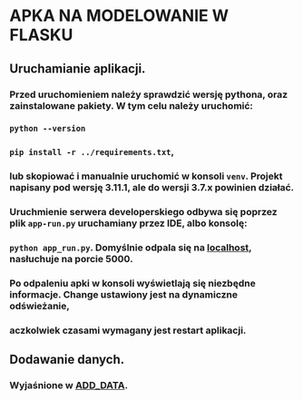 # APKA NA MODELOWANIE W FLASKU

## Uruchamianie aplikacji.

### Przed uruchomieniem należy sprawdzić wersję pythona, oraz zainstalowane pakiety. W tym celu należy uruchomić: 

### `python --version`

### `pip install -r ../requirements.txt`, 

### lub skopiować i manualnie uruchomić w konsoli `venv`. Projekt napisany pod wersję 3.11.1, ale do wersji 3.7.x powinien działać.

### Uruchmienie serwera developerskiego odbywa się poprzez plik `app-run.py` uruchamiany przez IDE, albo konsolę:

### `python app_run.py`. Domyślnie odpala się na [localhost](http://127.0.0.1:5000/), nasłuchuje na porcie 5000.

### Po odpaleniu apki w konsoli wyświetlają się niezbędne informacje. Change ustawiony jest na dynamiczne odświeżanie, 

### aczkolwiek czasami wymagany jest restart aplikacji.

## Dodawanie danych.

### Wyjaśnione w [ADD_DATA](add_data/ADD_DATA.md).